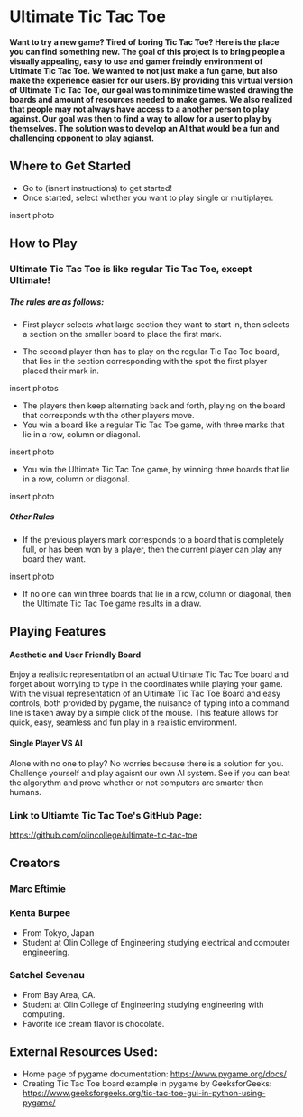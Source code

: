 # Ultimate Tic Tac Toe

#### Want to try a new game? Tired of boring Tic Tac Toe? Here is the place you can find something new. The goal of this project is to bring people a visually appealing, easy to use and gamer freindly environment of Ultimate Tic Tac Toe. We wanted to not just make a fun game, but also make the experience easier for our users. By providing this virtual version of Ultimate Tic Tac Toe, our goal was to minimize time wasted drawing the boards and amount of resources needed to make games. We also realized that people may not always have access to a another person to play against. Our goal was then to find a way to allow for a user to play by themselves. The solution was to develop an AI that would be a fun and challenging opponent to play agianst.


## Where to Get Started
* Go to (isnert instructions) to get started!
* Once started, select whether you want to play single or multiplayer.

insert photo

## How to Play

### Ultimate Tic Tac Toe is like regular Tic Tac Toe, except Ultimate!

##### The rules are as follows:

* First player selects what large section they want to start in, then selects a section on the smaller board to place the first mark.

* The second player then has to play on the regular Tic Tac Toe board, that lies in the section corresponding with the spot the first player placed their mark in.

insert photos

* The players then keep alternating back and forth, playing on the board that corresponds with the other players move.
* You win a board like a regular Tic Tac Toe game, with three marks that lie in a row, column or diagonal.

insert photo

* You win the Ultimate Tic Tac Toe game, by winning three boards that lie in a row, column or diagonal.

insert photo

##### Other Rules

* If the previous players mark corresponds to a board that is completely full, or has been won by a player, then the current player can play any board they want.

insert photo

* If no one can win three boards that lie in a row, column or diagonal, then the Ultimate Tic Tac Toe game results in a draw.

## Playing Features

#### Aesthetic and User Friendly Board
Enjoy a realistic representation of an actual Ultimate Tic Tac Toe board and forget about worrying to type in the coordinates while playing your game. With the visual representation of an Ultimate Tic Tac Toe Board and easy controls, both provided by pygame, the nuisance of typing into a command line is taken away by a simple click of the mouse. This feature allows for quick, easy, seamless and fun play in a realistic environment.

#### Single Player VS AI
Alone with no one to play? No worries because there is a solution for you. Challenge yourself and play agaisnt our own AI system. See if you can beat the algorythm and prove whether or not computers are smarter then humans.

### Link to Ultiamte Tic Tac Toe's GitHub Page:
https://github.com/olincollege/ultimate-tic-tac-toe

## Creators

### Marc Eftimie
### Kenta Burpee
* From Tokyo, Japan
* Student at Olin College of Engineering studying electrical and computer engineering.
### Satchel Sevenau
* From Bay Area, CA.
* Student at Olin College of Engineering studying engineering with computing.
* Favorite ice cream flavor is chocolate.

## External Resources Used:
* Home page of pygame documentation: https://www.pygame.org/docs/
* Creating Tic Tac Toe board example in pygame by GeeksforGeeks: https://www.geeksforgeeks.org/tic-tac-toe-gui-in-python-using-pygame/
